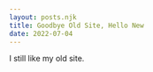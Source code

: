 ```yaml
---
layout: posts.njk
title: Goodbye Old Site, Hello New
date: 2022-07-04
---
```


I still like my old site.